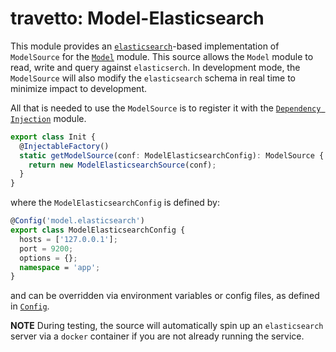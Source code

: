 travetto: Model-Elasticsearch
===

This module provides an [`elasticsearch`](https://elastic.co)-based implementation of `ModelSource` for the [`Model`](https://github.com/travetto/model) module.  This source allows the `Model` module to read, write and query against `elasticserch`. In development mode, the `ModelSource` will also modify the `elasticsearch` schema in real time to minimize impact to development.  

All that is needed to use the `ModelSource` is to register it with the [`Dependency Injection`](https://github.com/travetto/di) module.

```typescript
export class Init {
  @InjectableFactory()
  static getModelSource(conf: ModelElasticsearchConfig): ModelSource {
    return new ModelElasticsearchSource(conf);
  }
}
```

where the `ModelElasticsearchConfig` is defined by:

```typescript
@Config('model.elasticsearch')
export class ModelElasticsearchConfig {
  hosts = ['127.0.0.1'];
  port = 9200;
  options = {};
  namespace = 'app';
}
```

and can be overridden via environment variables or config files, as defined in [`Config`](https://github.com/travetto/config).

**NOTE** During testing, the source will automatically spin up an `elasticsearch` server via a `docker` container if you are not already running the service.